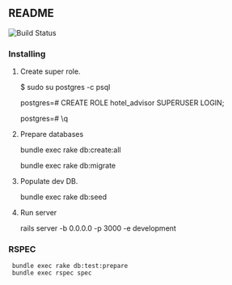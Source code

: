 ## README


![Build Status](https://travis-ci.org/danhaywood/java-testsupport.png?branch=master)


### Installing

1. Create super role.

     $ sudo su postgres -c psql

     postgres=# CREATE ROLE hotel_advisor SUPERUSER LOGIN;

     postgres=# \q

2. Prepare databases

     bundle exec rake db:create:all

     bundle exec rake db:migrate

3. Populate dev DB.

     bundle exec rake db:seed

4. Run server

     rails server -b 0.0.0.0 -p 3000 -e development

### RSPEC

     bundle exec rake db:test:prepare
     bundle exec rspec spec